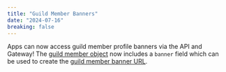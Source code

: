 ```yaml
---
title: "Guild Member Banners"
date: "2024-07-16"
breaking: false
---
```


Apps can now access guild member profile banners via the API and Gateway! The [guild member object](#DOCS_RESOURCES_GUILD/guild-member-object) now includes a `banner` field which can be used to create the [guild member banner URL](#DOCS_REFERENCE/image-formatting).